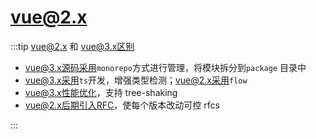 # vue@2.x

:::tip vue@2.x 和 vue@3.x区别

* vue@3.x源码采用`monorepo`方式进行管理，将模块拆分到`package` 目录中
* vue@3.x采用`ts`开发，增强类型检测；vue@2.x采用`flow`
* vue@3.x性能优化，支持 tree-shaking
* vue@2.x后期引入RFC，使每个版本改动可控 rfcs

:::
